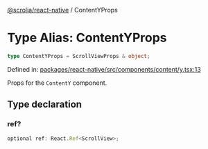 [@scrolia/react-native](../README.md) / ContentYProps

# Type Alias: ContentYProps

```ts
type ContentYProps = ScrollViewProps & object;
```

Defined in: [packages/react-native/src/components/content/y.tsx:13](https://github.com/scrolia/react-native/blob/18a2549a1dd6520258081448edde7edcb687a096/packages/react-native/src/components/content/y.tsx#L13)

Props for the `ContentY` component.

## Type declaration

### ref?

```ts
optional ref: React.Ref<ScrollView>;
```
